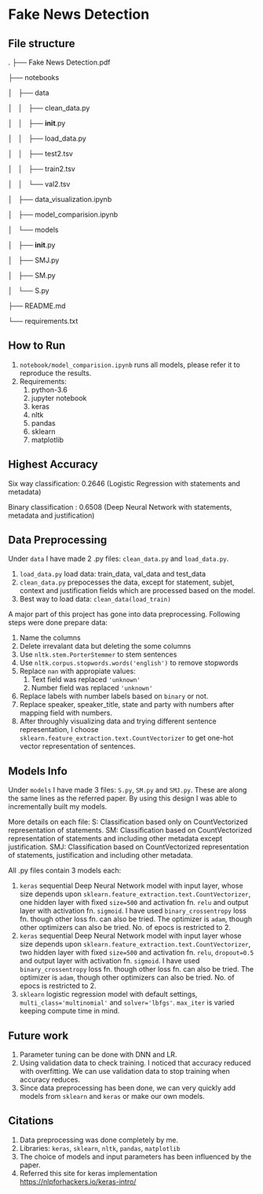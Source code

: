 Fake News Detection
===================

File structure
--------------

.
├── Fake News Detection.pdf

├── notebooks

│   ├── data

│   │   ├── clean_data.py

│   │   ├── __init__.py

│   │   ├── load_data.py

│   │   ├── test2.tsv

│   │   ├── train2.tsv

│   │   └── val2.tsv

│   ├── data_visualization.ipynb

│   ├── model_comparision.ipynb

│   └── models

│       ├── __init__.py

│       ├── SMJ.py

│       ├── SM.py

│       └── S.py

├── README.md

└── requirements.txt

How to Run
----------

1. `notebook/model_comparision.ipynb` runs all models, please refer it to reproduce the results.
2. Requirements:
   1. python-3.6
   2. jupyter notebook
   3. keras
   4. nltk
   5. pandas
   6. sklearn
   7. matplotlib

Highest Accuracy
----------------

Six way classification: 0.2646 (Logistic Regression with statements and metadata)

Binary classification : 0.6508 (Deep Neural Network with statements, metadata and justification)

Data Preprocessing
------------------

Under `data` I have made 2 .py files: `clean_data.py` and `load_data.py`.

1. `load_data.py` load data: train_data, val_data and test_data
2. `clean_data.py` prepocesses the data, except for statement, subjet, context and justification fields which are processed based on the model.
3. Best way to load data: `clean_data(load_train)`

A major part of this project has gone into data preprocessing. Following steps were done prepare data:

1. Name the columns
2. Delete irrevalant data but deleting the some columns
3. Use `nltk.stem.PorterStemmer` to stem sentences
4. Use `nltk.corpus.stopwords.words('english')` to remove stopwords
5. Replace `nan` with appropiate values:
   1. Text field was replaced `'unknown'`
   2. Number field was replaced `'unknown'`
6. Replace labels with number labels based on `binary` or not.
7. Replace speaker, speaker_title, state and party with numbers after mapping field with numbers.
8. After throughly visualizing data and trying different sentence representation, I choose `sklearn.feature_extraction.text.CountVectorizer` to get one-hot vector representation of sentences.

Models Info
-----------

Under `models` I have made 3 files: `S.py`, `SM.py` and `SMJ.py`. These are along the same lines as the referred paper. By using this design I was able to incrementally built my models.

More details on each file:
S: Classification based only on CountVectorized representation of statements.
SM: Classification based on CountVectorized representation of statements and including other metadata except justification.
SMJ: Classification based on CountVectorized representation of statements, justification and including other metadata.

All .py files contain 3 models each:

1. `keras` sequential Deep Neural Network model with input layer, whose size depends upon `sklearn.feature_extraction.text.CountVectorizer`, one hidden layer with fixed `size=500` and activation fn. `relu` and output layer with activation fn. `sigmoid`. I have used `binary_crossentropy` loss fn. though other loss fn. can also be tried. The optimizer is `adam`, though other optimizers can also be tried. No. of epocs is restricted to 2.
2. `keras` sequential Deep Neural Network model with input layer whose size depends upon `sklearn.feature_extraction.text.CountVectorizer`, two hidden layer with fixed `size=500` and activation fn. `relu`, `dropout=0.5` and output layer with activation fn. `sigmoid`. I have used `binary_crossentropy` loss fn. though other loss fn. can also be tried. The optimizer is `adam`, though other optimizers can also be tried. No. of epocs is restricted to 2.
3. `sklearn` logistic regression model with default settings, `multi_class='multinomial'` and `solver='lbfgs'`. `max_iter` is varied keeping compute time in mind.

Future work
-----------

1. Parameter tuning can be done with DNN and LR.
2. Using validation data to check training. I noticed that accuracy reduced with overfitting. We can use validation data to stop training when accuracy reduces.
3. Since data preprocessing has been done, we can very quickly add models from `sklearn` and `keras` or make our own models.

Citations
---------

1. Data preprocessing was done completely by me.
2. Libraries: `keras`, `sklearn`, `nltk`, `pandas`, `matplotlib`
3. The choice of models and input parameters has been influenced by the paper.
4. Referred this site for keras implementation https://nlpforhackers.io/keras-intro/
